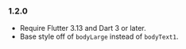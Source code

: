 ### 1.2.0

* Require Flutter 3.13 and Dart 3 or later.
* Base style off of `bodyLarge` instead of `bodyText1`.

